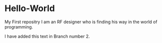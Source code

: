 # Hello-World
My First repositry
I am an RF designer who is finding his way in the world of programming.

I have added this text in Branch number 2. 

